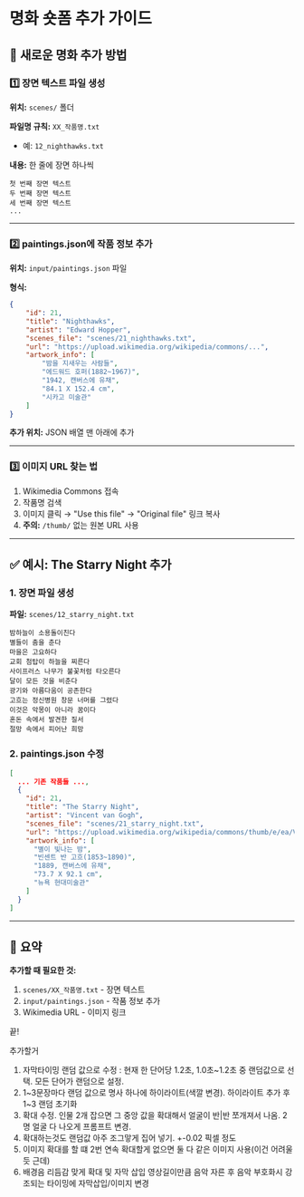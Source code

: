 # 명화 숏폼 추가 가이드

## 📝 새로운 명화 추가 방법

### 1️⃣ 장면 텍스트 파일 생성

**위치:** `scenes/` 폴더

**파일명 규칙:** `XX_작품명.txt`
- 예: `12_nighthawks.txt`

**내용:** 한 줄에 장면 하나씩
```
첫 번째 장면 텍스트
두 번째 장면 텍스트
세 번째 장면 텍스트
...
```

---

### 2️⃣ paintings.json에 작품 정보 추가

**위치:** `input/paintings.json` 파일

**형식:**
```json
{
    "id": 21,
    "title": "Nighthawks",
    "artist": "Edward Hopper",
    "scenes_file": "scenes/21_nighthawks.txt",
    "url": "https://upload.wikimedia.org/wikipedia/commons/...",
    "artwork_info": [
        "밤을 지새우는 사람들",
        "에드워드 호퍼(1882~1967)",
        "1942, 캔버스에 유채",
        "84.1 X 152.4 cm",
        "시카고 미술관"
    ]
}
```

**추가 위치:** JSON 배열 맨 아래에 추가

---

### 3️⃣ 이미지 URL 찾는 법

1. Wikimedia Commons 접속
2. 작품명 검색
3. 이미지 클릭 → "Use this file" → "Original file" 링크 복사
4. **주의:** `/thumb/` 없는 원본 URL 사용

---

## ✅ 예시: The Starry Night 추가

### 1. 장면 파일 생성
**파일:** `scenes/12_starry_night.txt`
```
밤하늘이 소용돌이친다
별들이 춤을 춘다
마을은 고요하다
교회 첨탑이 하늘을 찌른다
사이프러스 나무가 불꽃처럼 타오른다
달이 모든 것을 비춘다
광기와 아름다움이 공존한다
고흐는 정신병원 창문 너머를 그렸다
이것은 악몽이 아니라 꿈이다
혼돈 속에서 발견한 질서
절망 속에서 피어난 희망
```

### 2. paintings.json 수정
```json
[
  ... 기존 작품들 ...,
  {
    "id": 21,
    "title": "The Starry Night",
    "artist": "Vincent van Gogh",
    "scenes_file": "scenes/21_starry_night.txt",
    "url": "https://upload.wikimedia.org/wikipedia/commons/thumb/e/ea/Van_Gogh_-_Starry_Night_-_Google_Art_Project.jpg/2560px-Van_Gogh_-_Starry_Night_-_Google_Art_Project.jpg",
    "artwork_info": [
      "별이 빛나는 밤",
      "빈센트 반 고흐(1853~1890)",
      "1889, 캔버스에 유채",
      "73.7 X 92.1 cm",
      "뉴욕 현대미술관"
    ]
  }
]
```

---

## 🎯 요약

**추가할 때 필요한 것:**
1. `scenes/XX_작품명.txt` - 장면 텍스트
2. `input/paintings.json` - 작품 정보 추가
3. Wikimedia URL - 이미지 링크

끝!

추가할거
1. 자막타이밍 랜덤 값으로 수정 : 현재 한 단어당 1.2초, 1.0초~1.2초 중 랜덤값으로 선택. 모든 단어가 랜덤으로 설정.
2. 1~3문장마다 랜덤 값으로 명사 하나에 하이라이트(색깔 변경). 하이라이트 추가 후 1~3 랜덤 초기화
3. 확대 수정. 인물 2개 잡으면 그 중앙 값을 확대해서 얼굴이 반|반 쪼개져서 나옴. 2명 얼굴 다 나오게 프롬프트 변경.
4. 확대하는것도 랜덤값 아주 조그맣게 집어 넣기. +-0.02 픽셀 정도
5. 이미지 확대를 할 떄 2번 연속 확대할게 없으면 둘 다 같은 이미지 사용(이건 어려울듯 근데)
6. 배경음 리듬감 맞게 확대 및 자막 삽입
    영상길이만큼 음악 자른 후 음악 부호화시 강조되는 타이밍에 자막삽입/이미지 변경
    
